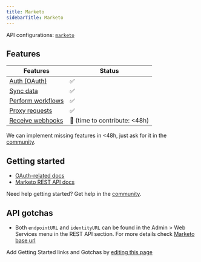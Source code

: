 ```yaml
---
title: Marketo
sidebarTitle: Marketo
---
```


API configurations: [`marketo`](https://terapi.dev/providers.yaml)

## Features

| Features | Status |
| - | - |
| [Auth (OAuth)](/integrate/guides/authorize-an-api) | ✅ |
| [Sync data](/integrate/guides/sync-data-from-an-api) | ✅ |
| [Perform workflows](/integrate/guides/perform-workflows-with-an-api) | ✅ |
| [Proxy requests](/integrate/guides/proxy-requests-to-an-api) | ✅ |
| [Receive webhooks](/integrate/guides/receive-webhooks-from-an-api) | 🚫 (time to contribute: &lt;48h) |

<Tip>We can implement missing features in &lt;48h, just ask for it in the [community](https://terapi.dev/slack).</Tip>

## Getting started

-   [OAuth-related docs](https://developers.marketo.com/rest-api/authentication)
-   [Marketo REST API docs](https://developers.marketo.com/rest-api)

<Tip>Need help getting started? Get help in the [community](https://terapi.dev/slack).</Tip>

## API gotchas

-   Both `endpointURL` and `identityURL` can be found in the Admin > Web Services menu in the REST API section. For more details check [Marketo base url](https://developers.marketo.com/rest-api/base-url/)

<Note>Add Getting Started links and Gotchas by [editing this page](https://github.com/terapihq/terapi/tree/master/docs-v2/integrations/all/marketo.mdx)</Note>
